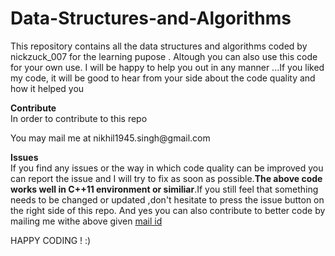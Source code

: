 # Data-Structures-and-Algorithms
This repository contains all the data structures and algorithms coded by nickzuck_007 for the learning pupose .
Altough you can also use this code for your own use. I will be happy to help you out in any manner ...If you liked my code, it will be good to hear from your side about the code quality and how it helped you



<b>Contribute</b><br/>
In order to contribute to this repo
<div id = 'mail'>
  You may mail me at nikhil1945.singh@gmail.com</div>



<B>Issues</B><br/>
If you find any issues or the way in which code quality can be improved you can report the issue and I will try to fix as soon as possible.<b>The above code works well in C++11 environment or similiar</b>.If you still feel that something needs to be changed or updated ,don't hesitate to press the issue button on the right side of this repo.
And yes you can also contribute to better code by mailing me withe above given <A href = '#mail'>mail id</A>

HAPPY CODING ! 
:)
